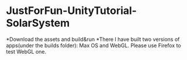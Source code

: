 # JustForFun-UnityTutorial-SolarSystem

*Download the assets and build&run
*There I have built two versions of apps(under the builds folder): Max OS and WebGL. Please use Firefox to test WebGL one.
